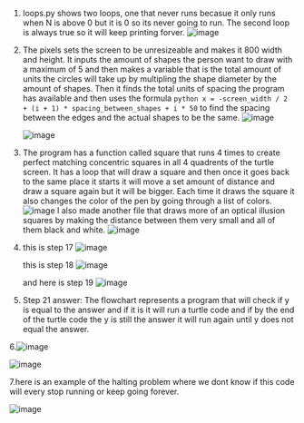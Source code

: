 1. loops.py shows two loops, one that never runs becasue it only runs when N is above 0 but it is 0 so its never going to run. The second loop is always true so it will keep printing forver.
![image](https://github.com/user-attachments/assets/d5ee526e-0e3c-4a23-96ed-8c51e3c7de7a)

2. The pixels sets the screen to be unresizeable and makes it 800 width and height. It inputs the amount of shapes the person want to draw with a maximum of 5 and then makes a variable that is the total amount of units the circles will take up by multipling the shape diameter by the amount of shapes. Then it finds the total units of spacing the program has available and then uses the formula ```python x = -screen_width / 2 + (i + 1) * spacing_between_shapes + i * 50``` to find the spacing between the edges and the actual shapes to be the same.
   ![image](https://github.com/user-attachments/assets/3f98bbd1-36aa-4ecc-8f28-3477e64eb2ed)
   
   ![image](https://github.com/user-attachments/assets/09c97800-8352-4be8-9800-c8ad26557649)


4. The program has a function called square that runs 4 times to create perfect matching concentric squares in all 4 quadrents of the turtle screen. It has a loop that will draw a square and then once it goes back to the same place it starts it will move a set amount of distance and draw a square again but it will be bigger. Each time it draws the square it also changes the color of the pen by going through a list of colors.
   ![image](https://github.com/user-attachments/assets/526d15d1-74a0-4808-9300-521f0e6b75d6)
I also made another file that draws more of an optical illusion squares by making the distance between them very small and all of them black and white.
![image](https://github.com/user-attachments/assets/74e0d8e9-6fc8-4dd6-a4d5-ea95d7d80cb3)

5. this is step 17 ![image](https://github.com/user-attachments/assets/204169fc-a6e8-49b9-aacf-52d741b99c43)
   
   this is step 18 ![image](https://github.com/user-attachments/assets/7259ccc8-3dac-4799-8942-af739424bf0e)
   
   and here is step 19 ![image](https://github.com/user-attachments/assets/83bb5f98-3888-452b-aaae-7fe831671663)
   

6. Step 21 answer: The flowchart represents a program that will check if y is equal to the answer and if it is it will run a turtle code and if by the end of the turtle code the y is still the answer it will run again until y does not equal the answer.
   
6.![image](https://github.com/user-attachments/assets/084afd19-8325-48cb-9df1-9146828f8e6a)

![image](https://github.com/user-attachments/assets/ec226920-b493-4a7d-b093-49f6edc3cc20)

7.here is an example of the halting problem where we dont know if this code will every stop running or keep going forever.

![image](https://github.com/user-attachments/assets/2e07f74d-8836-47a5-812d-6640cf98c7f0)

